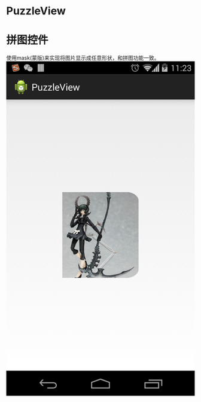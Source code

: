 PuzzleView
==========

拼图控件
===================================
使用mask(蒙版)来实现将图片显示成任意形状，和拼图功能一致。
![github](https://raw.githubusercontent.com/lichuanzhi7909/PuzzleView/master/app/src/main/res/drawable-xhdpi/demo.png)
